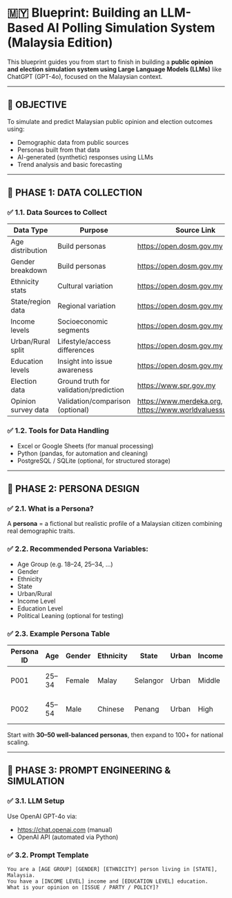 # 🇲🇾 Blueprint: Building an LLM-Based AI Polling Simulation System (Malaysia Edition)

This blueprint guides you from start to finish in building a **public opinion and election simulation system using Large Language Models (LLMs)** like ChatGPT (GPT-4o), focused on the Malaysian context.

---

## 🧩 OBJECTIVE

To simulate and predict Malaysian public opinion and election outcomes using:
- Demographic data from public sources
- Personas built from that data
- AI-generated (synthetic) responses using LLMs
- Trend analysis and basic forecasting

---

## 🧱 PHASE 1: DATA COLLECTION

### ✅ 1.1. Data Sources to Collect

| Data Type           | Purpose                                  | Source Link |
|---------------------|-------------------------------------------|-------------|
| Age distribution     | Build personas                            | https://open.dosm.gov.my |
| Gender breakdown     | Build personas                            | https://open.dosm.gov.my |
| Ethnicity stats      | Cultural variation                        | https://open.dosm.gov.my |
| State/region data    | Regional variation                        | https://open.dosm.gov.my |
| Income levels        | Socioeconomic segments                    | https://open.dosm.gov.my |
| Urban/Rural split    | Lifestyle/access differences              | https://open.dosm.gov.my |
| Education levels     | Insight into issue awareness              | https://open.dosm.gov.my |
| Election data        | Ground truth for validation/prediction    | https://www.spr.gov.my |
| Opinion survey data  | Validation/comparison (optional)          | https://www.merdeka.org, https://www.worldvaluessurvey.org |

### ✅ 1.2. Tools for Data Handling
- Excel or Google Sheets (for manual processing)
- Python (pandas, for automation and cleaning)
- PostgreSQL / SQLite (optional, for structured storage)

---

## 👥 PHASE 2: PERSONA DESIGN

### ✅ 2.1. What is a Persona?
A **persona** = a fictional but realistic profile of a Malaysian citizen combining real demographic traits.

### ✅ 2.2. Recommended Persona Variables:
- Age Group (e.g. 18–24, 25–34, ...)
- Gender
- Ethnicity
- State
- Urban/Rural
- Income Level
- Education Level
- Political Leaning (optional for testing)

### ✅ 2.3. Example Persona Table

| Persona ID | Age  | Gender | Ethnicity | State     | Urban | Income | Education | Notes                |
|------------|------|--------|-----------|-----------|--------|--------|-----------|----------------------|
| P001       | 25–34| Female | Malay     | Selangor  | Urban  | Middle | Degree    | Young urban voter    |
| P002       | 45–54| Male   | Chinese   | Penang    | Urban  | High   | Degree    | Older business class |

Start with **30–50 well-balanced personas**, then expand to 100+ for national scaling.

---

## 🤖 PHASE 3: PROMPT ENGINEERING & SIMULATION

### ✅ 3.1. LLM Setup

Use OpenAI GPT-4o via:
- https://chat.openai.com (manual)
- OpenAI API (automated via Python)

### ✅ 3.2. Prompt Template

```text
You are a [AGE GROUP] [GENDER] [ETHNICITY] person living in [STATE], Malaysia.
You have a [INCOME LEVEL] income and [EDUCATION LEVEL] education.
What is your opinion on [ISSUE / PARTY / POLICY]?
